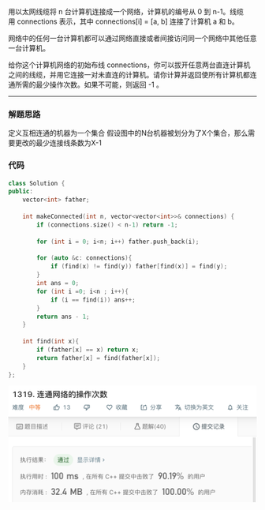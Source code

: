 用以太网线缆将 n 台计算机连接成一个网络，计算机的编号从 0 到 n-1。线缆用 connections 表示，其中 connections[i] = [a, b] 连接了计算机 a 和 b。

网络中的任何一台计算机都可以通过网络直接或者间接访问同一个网络中其他任意一台计算机。

给你这个计算机网络的初始布线 connections，你可以拔开任意两台直连计算机之间的线缆，并用它连接一对未直连的计算机。请你计算并返回使所有计算机都连通所需的最少操作次数。如果不可能，则返回 -1 。 

---

### 解题思路

定义互相连通的机器为一个集合
假设图中的N台机器被划分为了X个集合，那么需要更改的最少连接线条数为X-1

### 代码

```cpp
class Solution {
public:
    vector<int> father;

    int makeConnected(int n, vector<vector<int>>& connections) {
        if (connections.size() < n-1) return -1;

        for (int i = 0; i<n; i++) father.push_back(i);

        for (auto &c: connections){
            if (find(x) != find(y)) father[find(x)] = find(y);
        }
        int ans = 0;
        for (int i =0; i<n ; i++){
            if (i == find(i)) ans++;
        }
        return ans - 1;
    }

    int find(int x){
        if (father[x] == x) return x;
        return father[x] = find(father[x]);
    }
};
```

![1319.AC](https://raw.githubusercontent.com/muyids/tuchuang/master/1319.AC.png)

